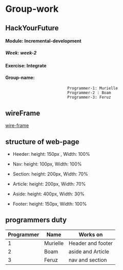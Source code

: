 # Group-work

## HackYourFuture 

#### Module: Incremental-development

##### Week: week-2

#### Exercise: Integrate 

#### Group-name: 
                               Programmer-1: Murielle
                               Programmer-2 : Boam
                               Programmer-3: Feruz


## wireFrame

[wire-frame](https://wireframe.cc/M49Xle)

## structure of web-page

* Heeder:  height: 150px , Width: 100%

* Nav: height: 100px, Width: 100%

* Section: height: 200px,  Width: 70%

* Article: height: 200px, Width: 70%

* Aside: height: 400px, Width: 30%

* Footer: height: 150px, Width: 100%


## programmers duty

Programmer | Name | Works on
-- | -- | ----|
1 | Murielle | Header and footer
2 | Boam | aside and Article
3 | Feruz | nav and section
